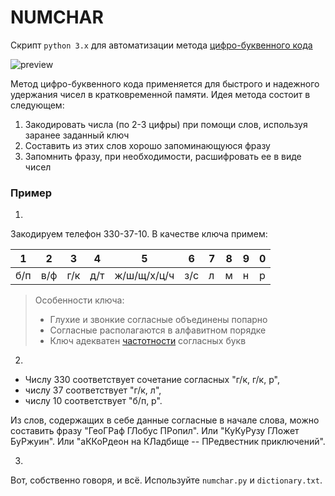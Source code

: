 NUMCHAR
=======
Скрипт `python 3.x` для автоматизации метода 
[цифро-буквенного кода](https://ru.wikipedia.org/wiki/%D0%9C%D0%BD%D0%B5%D0%BC%D0%BE%D0%BD%D0%B8%D0%BA%D0%B0#%D0%A6%D0%B8%D1%84%D1%80%D0%BE-%D0%B1%D1%83%D0%BA%D0%B2%D0%B5%D0%BD%D0%BD%D1%8B%D0%B9_%D0%B0%D0%BB%D1%84%D0%B0%D0%B2%D0%B8%D1%82 "wikipedia")

![preview](https://github.com/Leo5700/numchar/blob/master/animation.gif "preview")

Метод цифро-буквенного кода применяется для быстрого и надежного удержания чисел в кратковременной памяти.
Идея метода состоит в следующем:

1. Закодировать числа (по 2-3 цифры) при помощи слов, используя заранее заданный ключ
2. Составить из этих слов хорошо запоминающуюся фразу
3. Запомнить фразу, при необходимости, расшифровать ее в виде чисел

### Пример

1. 
Закодируем телефон 330-37-10. В качестве ключа примем:

  1 |   2 |   3 |   4 |   5         |   6 |   7 |   8 |   9 |  0
--- | --- | --- | --- | ---         | --- | --- | --- | --- | ---
б/п | в/ф | г/к | д/т | ж/ш/щ/х/ц/ч | з/с |   л |   м |   н | р

>Особенности ключа:
>* Глухие и звонкие согласные объединены попарно
>* Согласные располагаются в алфавитном порядке
>* Ключ адекватен [частотности](https://ru.wikipedia.org/wiki/Частотность "wikipedia") согласных букв

2. 
* Числу 330 соответствует сочетание согласных "г/к, г/к, р", 
* числу 37 соответствует "г/к, л", 
* числу 10 соответствует "б/п, р". 

Из слов, содержащих в себе данные согласные в начале слова, можно составить фразу "ГеоГРаф ГЛобус ПРопил". Или "КуКуРузу ГЛожет БуРжуин". Или "аККоРдеон на КЛадбище -- ПРедвестник приключений".

3. 
Вот, собственно говоря, и всё. Используйте `numchar.py` и `dictionary.txt`. 


